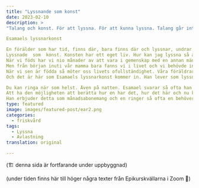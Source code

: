```yaml
---
title: "Lyssnande som konst"
date: 2023-02-10
description: >
"Talang och konst. För att lyssna. För att kunna lyssna. Talang går inte att skaffa sej. Alla kan lyssna men inte alla kan lyssna på samma sätt. Tyvärr är livet så "orättvist". Vi föds med våra talanger och det är så olika vad vi har med oss i livet. Det vi alltid kan göra oavsett vad vi själva får med oss i livet är att njuta av våra egna och andras talanger - om dom får vara med i livet, om dom tas i bruk av oss själva och andra. Talanger är som levande frön. Dom växer om dom är på en plats som passar dom att växa i. Esamael har sin klara talang för att lyssna. Att be honom om att få vara i det lyssnandet är dubbel nytta, han får leva sin talang och du får användning av den och den växer. Det är den egentliga "tillväxtekonomin".

Esamaels lyssnarkonst

En förälder som har tid, finns där, bara finns där och lyssnar, undrar vad vi vill säga, undrar vad vi kommer med. En vän som har tid, som sätter sej och finns där, närvarande, oladdat. Inga råd, inga förmaningar, inget tyckande, bara möte, i livet. Det är sällsynt, det är bristvara. Det är så ovanligt att vi knappt minns att det finns. 
Lyssnade  som  konst. Konsten har ett eget liv. Hur kan jag lyssna så att jag och den jag lyssnar på är i den naturliga tillvaron, i den naturliga kreativitet som vi var i som barn? Esamael lyssnar så. Han kan inte göra under. Men han kan lyssna, finnas där, omge dej med sitt oladdade lyssnande som inte styr till något bestämmt. 
När vi föds har vi nio månader av att vara i gemenskap med en annan människa, nio månader av att ingen ville påverka oss att uppfylla en agenda. Det naturliga för oss är att bara vara. Kroppen minns hur det är. Men livet med all sin inneboende ofullständighet gör ofta att det är så mycket i vägen, vi har så många erfarenheter som är av ett helt annat slag, rädslor, krav, villkor, för att vi ska få höra till. 
Men från början inuti vår mamma bara fanns vi i livet och vi behövde inget annat. Nöjdhet, trygghet, tillit, tillfredställelse. Vår kommunikation med vår mammas kropp och vi får mat och syre. Och vi växer. Den tiden tar slut - eftersom vi växer. Men vi har ett minne av den tillvaron. 
När vi sen är födda så möter oss livets ofullständighet. Våra föräldrar har gett oss livet, vi behöver dom, men dom gör också fel, har rädslor. I samhället finns föreställningar om värden som bör uppnås, att en människa bör vara si eller så. Hotet om att inte få höra till känner dom flesta. Det är så lätt att minnet av att vara sej själv, det tillståndet i en naturlig lek, en konst är begravt under allt det. Det skapar ångest. Det skapar ångest när vi inuti inte har tillåtelse.
Och det är här som Esamaels lyssnarkonst kommer in. Han lever som lyssnarkonstnär så att den han lyssnar på kommer närmare till det minnet, till det tillståndet av att vara i lek, i konst i sej själv, oladdat. Lyssnandet är inget fysiskt verktyg. Det kan inte fixa något. Bara finnas där som en som finns med dej. Bara finns.

Du kan ringa när som helst. Även på natten. Esamael svarar så ofta han kan.
Att ha den möjligheten att berätta hur en har det, hur det här och nu känns, att gråta, att skrika, att skratta, att bara få vara, vara den man är, det är det som Esamael erbjuder en genom sin lyssnarkonst.
Han erbjuder detta som månadsabonemang och en ringer så ofta en behöver. 1500 kr kostar det. Vill du testa så kan du göra det under en tiodagarsperiod. Ring då gärna ofta så att du märker hur det är att ha den lyssnarvänkontakten. Att testa kostar inget. Hör av dej."
type: featured
image: images/featured-post/ear2.png
categories:
  - friskvård
tags:
  - Lyssna
  - Avlastning
translation: original

---
```


(🏗️ denna sida är fortfarande under uppbyggnad)


(under tiden finns här till höger några texter från Epikurskvällarna i Zoom 🌳)
